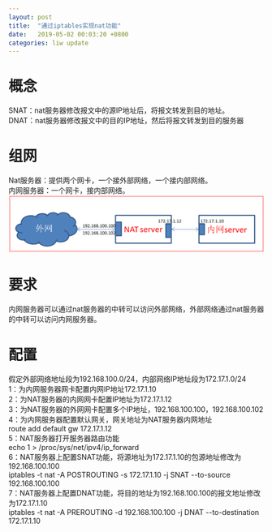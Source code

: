 ```yaml
---
layout: post
title:  "通过iptables实现nat功能"
date:   2019-05-02 00:03:20 +0800
categories: liw update
---
```


# 概念  
SNAT：nat服务器修改报文中的源IP地址后，将报文转发到目的地址。  
DNAT：nat服务器修改报文中的目的IP地址，然后将报文转发到目的服务器
# 组网  
Nat服务器：提供两个网卡，一个接外部网络，一个接内部网络。  
内网服务器：一个网卡，接内部网络。  
![network example](/assets/deploy_nat_server_with_iptables_picture_1.png)  
# 要求  
内网服务器可以通过nat服务器的中转可以访问外部网络，外部网络通过nat服务器的中转可以访问内网服务器。
# 配置  
假定外部网络地址段为192.168.100.0/24，内部网络IP地址段为172.17.1.0/24  
1：为内网服务器网卡配置内网IP地址172.17.1.10  
2：为NAT服务器的内网网卡配置IP地址为172.17.1.12  
3：为NAT服务器的外网网卡配置多个IP地址，192.168.100.100，192.168.100.102  
4：为内网服务器配置默认网关，网关地址为NAT服务器内网地址  
	route add default gw 172.17.1.12  
5：NAT服务器打开服务器路由功能  
	echo 1 > /proc/sys/net/ipv4/ip_forward  
6：NAT服务器上配置SNAT功能，将源地址为172.17.1.10的包源地址修改为192.168.100.100  
iptables -t nat -A POSTROUTING -s 172.17.1.10  -j SNAT --to-source 192.168.100.100  
7：NAT服务器上配置DNAT功能，将目的地址为192.168.100.100的报文地址修改为172.17.1.10  
	iptables -t nat -A PREROUTING -d 192.168.100.100 -j DNAT --to-destination 172.17.1.10  




